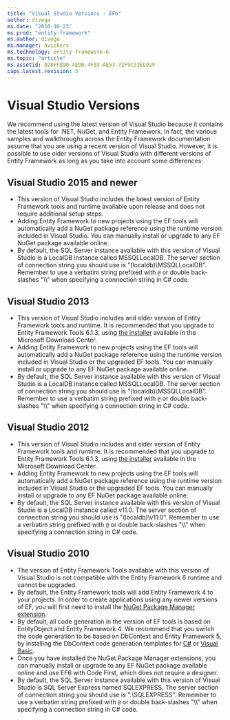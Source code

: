 ```yaml
---
title: "Visual Studio Versions - EF6"
author: divega
ms.date: "2016-10-23"
ms.prod: "entity-framework"
ms.author: divega
ms.manager: avickers
ms.technology: entity-framework-6
ms.topic: "article"
ms.assetid: 028FF890-4EDB-4F03-AE53-72F9C33EC92F
caps.latest.revision: 3
---
```

# Visual Studio Versions

We recommend using the latest version of Visual Studio because it contains the latest tools for .NET, NuGet, and Entity Framework.
In fact, the various samples and walkthroughs across the Entity Framework documentation assume that you are using a recent version of Visual Studio.
However, it is possible to use older versions of Visual Studio with different versions of Entity Framework as long as you take into account some differences:

## Visual Studio 2015 and newer

- This version of Visual Studio includes the latest version of Entity Framework tools and runtime available upon release and does not require additional setup steps.
- Adding Entity Framework to new projects using the EF tools will automatically add a NuGet package reference using the runtime version included in Visual Studio. You can manually install or upgrade to any EF NuGet package available online.
- By default, the SQL Server instance available with this version of Visual Studio is a LocalDB instance called MSSQLLocalDB.
The server section of connection string you should use is "(localdb)\\MSSQLLocalDB".
Remember to use a verbatim string prefixed with `@` or double back-slashes "\\\\" when specifying a connection string in C# code.  


## Visual Studio 2013
- This version of Visual Studio includes and older version of Entity Framework tools and runtime. It is recommended that you upgrade to Entity Framework Tools 6.1.3, using [the installer](https://www.microsoft.com/en-us/download/details.aspx?id=40762) available in the Microsoft Download Center.
- Adding Entity Framework to new projects using the EF tools will automatically add a NuGet package reference using the runtime version included in Visual Studio or the upgraded EF tools. You can manually install or upgrade to any EF NuGet package available online.
- By default, the SQL Server instance available with this version of Visual Studio is a LocalDB instance called MSSQLLocalDB.
The server section of connection string you should use is "(localdb)\\MSSQLLocalDB".
Remember to use a verbatim string prefixed with `@` or double back-slashes "\\\\" when specifying a connection string in C# code.  

## Visual Studio 2012

- This version of Visual Studio includes and older version of Entity Framework tools and runtime. It is recommended that you upgrade to Entity Framework Tools 6.1.3, using [the installer](https://www.microsoft.com/en-us/download/details.aspx?id=40762) available in the Microsoft Download Center.
- Adding Entity Framework to new projects using the EF tools will automatically add a NuGet package reference using the runtime version included in Visual Studio or the upgraded EF tools. You can manually install or upgrade to any EF NuGet package available online.
- By default, the SQL Server instance available with this version of Visual Studio is a LocalDB instance called v11.0.
The server section of connection string you should use is "(localdb)\\v11.0".
Remember to use a verbatim string prefixed with `@` or double back-slashes "\\\\" when specifying a connection string in C# code.  

## Visual Studio 2010

- The version of Entity Framework Tools available with this version of Visual Studio is not compatible with the Entity Framework 6 runtime and cannot be upgraded.
- By default, the Entity Framework tools will add Entity Framework 4 to your projects.
In order to create applications using any newer versions of EF, you will first need to install the [NuGet Package Manager extension](https://marketplace.visualstudio.com/items?itemName=NuGetTeam.NuGetPackageManager).
- By default, all code generation in the version of EF tools is based on EntityObject and Entity Framework 4.
We recommend that you switch the code generation to be based on DbContext and Entity Framework 5, by installing the DbContext code generation templates for [C#](https://marketplace.visualstudio.com/items?itemName=EntityFrameworkTeam.EF5xDbContextGeneratorforC) or [Visual Basic](https://marketplace.visualstudio.com/items?itemName=EntityFrameworkTeam.EF5xDbContextGeneratorforVBNET).
- Once you have installed the NuGet Package Manager extensions, you can manually install or upgrade to any EF NuGet package available online and use EF6 with Code First, which does not require a designer.
- By default, the SQL Server instance available with this version of Visual Studio is SQL Server Express named SQLEXPRESS.
The server section of connection string you should use is ".\\SQLEXPRESS".
Remember to use a verbatim string prefixed with `@` or double back-slashes "\\\\" when specifying a connection string in C# code.
